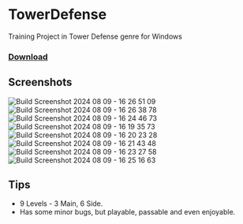# TowerDefense
Training Project in Tower Defense genre for Windows

### [Download](https://github.com/Krusnik777/TowerDefense/releases)

## Screenshots
![Build Screenshot 2024 08 09 - 16 26 51 09](https://github.com/user-attachments/assets/5c009140-4653-40dc-a555-c816a5b42af0)
![Build Screenshot 2024 08 09 - 16 26 38 78](https://github.com/user-attachments/assets/8e84c608-bcdd-43b0-be0c-60b684603b8e)
![Build Screenshot 2024 08 09 - 16 24 46 73](https://github.com/user-attachments/assets/0a58b7a9-8a1d-4d58-88ad-b4033d28d19d)
![Build Screenshot 2024 08 09 - 16 19 35 73](https://github.com/user-attachments/assets/dd35d390-6510-4e6a-a4c8-930ccaafa0a6)
![Build Screenshot 2024 08 09 - 16 20 23 28](https://github.com/user-attachments/assets/39e63832-00a7-492f-bc13-24dec4ce5791)
![Build Screenshot 2024 08 09 - 16 21 43 48](https://github.com/user-attachments/assets/8f8f3912-6579-40e8-8361-7e904d6cf176)
![Build Screenshot 2024 08 09 - 16 23 27 58](https://github.com/user-attachments/assets/009f78bd-a38c-4422-b20e-7b8117771f5c)
![Build Screenshot 2024 08 09 - 16 25 16 63](https://github.com/user-attachments/assets/8c19957d-e662-43dc-bc39-5d83537e56c7)

## Tips
- 9 Levels - 3 Main, 6 Side.
- Has some minor bugs, but playable, passable and even enjoyable.
